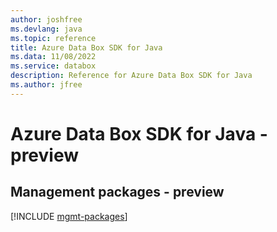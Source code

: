 ```yaml
---
author: joshfree
ms.devlang: java
ms.topic: reference
title: Azure Data Box SDK for Java
ms.data: 11/08/2022
ms.service: databox
description: Reference for Azure Data Box SDK for Java
ms.author: jfree
---
```

# Azure Data Box SDK for Java - preview

## Management packages - preview
[!INCLUDE [mgmt-packages](data-box-mgmt-index.md)]